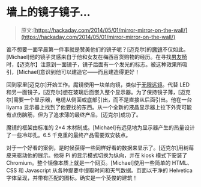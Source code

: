 # 墙上的镜子镜子…

> 原文:[https://hackaday.com/2014/05/01/mirror-mirror-on-the-wall/](https://hackaday.com/2014/05/01/mirror-mirror-on-the-wall/)

谁不想要一面早晨第一件事就是赞美他们的镜子呢？[迈克尔]的[魔镜](http://michaelteeuw.nl/post/84026273526/and-there-it-is-the-end-result-of-the-magic)不仅如此。[Michael]他的镜子灵感来自于他和女友在梅西百货购物的经历。在寻找[男友椅](http://www.urbandictionary.com/define.php?term=The%20Boyfriend%20Chair)时，【迈克尔】注意到一面镜子，镜子后面有一个发光的标志。被这种效果所吸引，[Michael]意识到他可以建造它——而且建造得更好！

回到家里[迈克尔]开始工作。魔镜使用一块单向镜，类似于[无限远镜](http://hackaday.com/2013/07/23/building-a-blinky-infinity-mirror/)。代替 LED 和另一面镜子，[迈克尔]想在玻璃后面嵌入整个显示器。为了保持镜子薄，[迈克尔]需要一个显示器，电缆从侧面或底部引出，而不是直接从后面引出。他在一台 Iiyama 显示器上找到了他要找的东西。从一个全新的液晶显示器上拉下外壳可能有点伤脑筋，但为了追求薄的最终产品，[迈克尔]成功了。

魔镜的框架由标准的 2×4 木材制成。[Michael]有远见地为显示器产生的热量设计了一些冷却孔。6.5 千克重的最终产品需要双安装点。

对于一个好看的案例，是时候获得一些同样好看的数据来显示了。[迈克尔]用树莓皮来驱动他的展示。他将 Pi 的显示模式切换为纵向，并在 kiosk 模式下安装了 Chromium。整个镜像本质上就是一个网页。[Michael]使用一些简单的 HTML、CSS 和 Javascript 从各种提要中提取时间和天气数据。页面以干净的 Helvetica 字体呈现，并带有匹配的图标。确实是一个英俊的建筑！